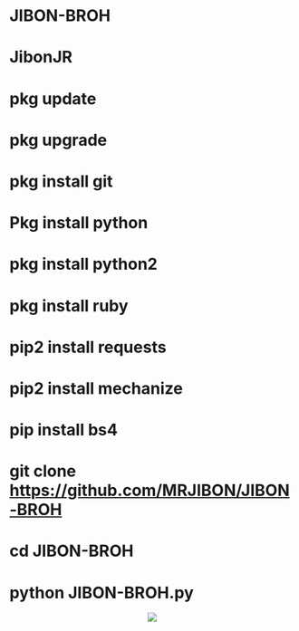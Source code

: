 # JIBON-BROH
# JibonJR

# pkg update

# pkg upgrade

# pkg install git

# Pkg install python

# pkg install python2

# pkg install ruby

# pip2 install requests

# pip2 install mechanize

# pip install bs4

# git clone https://github.com/MRJIBON/JIBON-BROH

# cd JIBON-BROH

# python JIBON-BROH.py

<p align="center"><img src="https://img.shields.io/badge/MADE%20IN BANGLADESHI-SPAMMAR AND PROGRAMMER-green?colorA=%23ff0000&colorB=%23017e40&style=flat-square">

